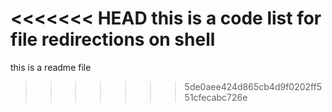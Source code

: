 <<<<<<< HEAD
this is a code list for file redirections on shell
=======
this is a readme file
>>>>>>> 5de0aee424d865cb4d9f0202ff551cfecabc726e
